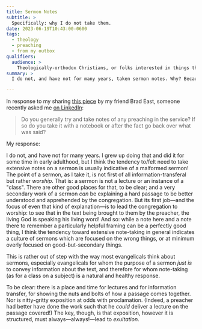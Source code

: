 ```yaml
---
title: Sermon Notes
subtitle: >
  Specifically: why I do not take them.
date: 2023-06-19T10:43:00-0600
tags:
  - theology
  - preaching
  - from my outbox
qualifiers:
  audience: >
    Theologically-orthodox Christians, or folks interested in things that theologically-orthodox Christians think.
summary: >
  I do not, and have not for many years, taken sermon notes. Why? Because a sermon is not a lecture; its purpose is not mere information transfer, but worship.

---
```


In response to my sharing [this piece][brad] by my friend Brad East, someone recently asked me [on LinkedIn][q]:

> Do you generally try and take notes of any preaching in the service? If so do you take it with a notebook or after the fact go back over what was said?

My response:

I do not, and have not for many years. I grew up doing that and did it for some time in early adulthood, but I think the tendency to/felt need to take extensive notes on a sermon is usually indicative of a malformed sermon! The point of a sermon, as I take it, is not first of all information-transferal but rather *worship*. That is: a sermon is not a lecture or an instance of a "class". There are other good places for that, to be clear; and a very secondary work of a sermon *can* be explaining a hard passage to be better understood and apprehended by the congregation. But its first job—and the focus of even that kind of explanation—is to lead the congregation to worship: to see that in the text being brought to them by the preacher, the living God is speaking his living word! And so: while a note here and a note there to remember a particularly helpful framing can be a perfectly good thing, I think the tendency toward extensive note-taking in general indicates a culture of sermons which are focused on the wrong things, or at minimum overly focused on good-but-secondary things.

This is rather out of step with the way most evangelicals think about sermons, especially evangelicals for whom the purpose of a sermon *just is* to convey information about the text, and therefore for whom note-taking (as for a class on a subject) is a natural and healthy response.

To be clear: there is a place and time for lectures and for information transfer, for showing the nuts and bolts of how a passage comes together. Nor is nitty-gritty exposition at odds with proclamation. (Indeed, a preacher had better have done the work such that he *could* deliver a lecture on the passage covered!) The key, though, is that exposition, however it is structured, must always—always!—lead to *exultation*.

[brad]: https://www.bradeast.org/blog/church-smartphones
[q]: https://www.linkedin.com/feed/update/urn:li:activity:7073423942832574464?commentUrn=urn%3Ali%3Acomment%3A%28activity%3A7073423942832574464%2C7076394560653848576%29&dashCommentUrn=urn%3Ali%3Afsd_comment%3A%287076394560653848576%2Curn%3Ali%3Aactivity%3A7073423942832574464%29
